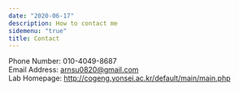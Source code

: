 ```yaml
---
date: "2020-06-17"
description: How to contact me
sidemenu: "true"
title: Contact
---
```






Phone Number: 010-4049-8687  
Email Address: arnsu0820@gmail.com  
Lab Homepage: http://cogeng.yonsei.ac.kr/default/main/main.php